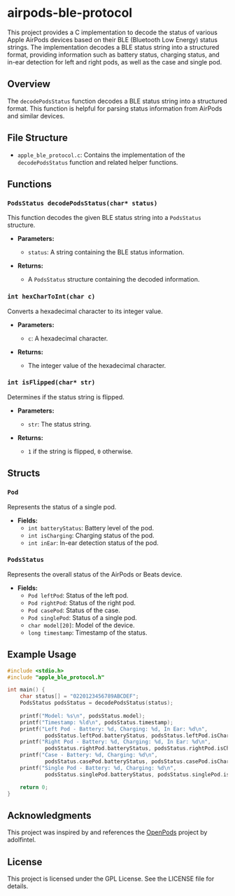 # airpods-ble-protocol

This project provides a C implementation to decode the status of various Apple AirPods devices based on their BLE (Bluetooth Low Energy) status strings. The implementation decodes a BLE status string into a structured format, providing information such as battery status, charging status, and in-ear detection for left and right pods, as well as the case and single pod.

## Overview

The `decodePodsStatus` function decodes a BLE status string into a structured format. This function is helpful for parsing status information from AirPods and similar devices.

## File Structure

- `apple_ble_protocol.c`: Contains the implementation of the `decodePodsStatus` function and related helper functions.

## Functions

### `PodsStatus decodePodsStatus(char* status)`

This function decodes the given BLE status string into a `PodsStatus` structure.

- **Parameters:**
    - `status`: A string containing the BLE status information.

- **Returns:**
    - A `PodsStatus` structure containing the decoded information.

### `int hexCharToInt(char c)`

Converts a hexadecimal character to its integer value.

- **Parameters:**
    - `c`: A hexadecimal character.

- **Returns:**
    - The integer value of the hexadecimal character.

### `int isFlipped(char* str)`

Determines if the status string is flipped.

- **Parameters:**
    - `str`: The status string.

- **Returns:**
    - `1` if the string is flipped, `0` otherwise.

## Structs

### `Pod`

Represents the status of a single pod.

- **Fields:**
    - `int batteryStatus`: Battery level of the pod.
    - `int isCharging`: Charging status of the pod.
    - `int inEar`: In-ear detection status of the pod.

### `PodsStatus`

Represents the overall status of the AirPods or Beats device.

- **Fields:**
    - `Pod leftPod`: Status of the left pod.
    - `Pod rightPod`: Status of the right pod.
    - `Pod casePod`: Status of the case.
    - `Pod singlePod`: Status of a single pod.
    - `char model[20]`: Model of the device.
    - `long timestamp`: Timestamp of the status.

## Example Usage

```c
#include <stdio.h>
#include "apple_ble_protocol.h"

int main() {
    char status[] = "0220123456789ABCDEF";
    PodsStatus podsStatus = decodePodsStatus(status);
    
    printf("Model: %s\n", podsStatus.model);
    printf("Timestamp: %ld\n", podsStatus.timestamp);
    printf("Left Pod - Battery: %d, Charging: %d, In Ear: %d\n", 
            podsStatus.leftPod.batteryStatus, podsStatus.leftPod.isCharging, podsStatus.leftPod.inEar);
    printf("Right Pod - Battery: %d, Charging: %d, In Ear: %d\n", 
            podsStatus.rightPod.batteryStatus, podsStatus.rightPod.isCharging, podsStatus.rightPod.inEar);
    printf("Case - Battery: %d, Charging: %d\n", 
            podsStatus.casePod.batteryStatus, podsStatus.casePod.isCharging);
    printf("Single Pod - Battery: %d, Charging: %d\n", 
            podsStatus.singlePod.batteryStatus, podsStatus.singlePod.isCharging);

    return 0;
}
```

## Acknowledgments

This project was inspired by and references the [OpenPods](https://github.com/adolfintel/OpenPods) project by adolfintel.

## License

This project is licensed under the GPL License. See the LICENSE file for details.